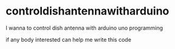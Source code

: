 # controldishantennawitharduino
I wanna to control dish antenna with arduino uno programming 

if any body interested can help me write this code 
